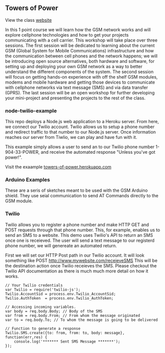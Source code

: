 ## Towers of Power

View the class <a href="https://itp.nyu.edu/classes/towers-spring2014/">website</a>

In this 1 point course we will learn how the GSM network works and will explore cellphone technologies and how to get your projects communicating with a cell carrier. This workshop will take place over three sessions. The first session will be dedicated to learning about the current GSM (Global System for Mobile Communications) infrastructure and how the communication between cell phones and the network happens; we will be introducing open source alternatives, both hardware and software, for setting up and deploying your own GSM network as a way to better understand the different components of the system. The second session will focus on getting hands-on experience with off the shelf GSM modules, modems and mobile hardware and getting those devices to communicate with cellphone networks via text message (SMS) and via data transfer (GPRS). The last session will be an open workshop for further developing your mini-project and presenting the projects to the rest of the class.

### node-twilio-example

This repo deploys a Node.js web application to a Heroku server.  From here, we connect our Twilio account.  Twilio allows us to setup a phone number and redirect traffic to that number to our Node.js server.  Once information reaches our server from Tiwlio, we can play and have fun with it.  

This example simply allows a user to send an to our Twilio phone number 1-904-33-POWER, and receive the automated response "Unless you've got power!".

Visit the exaample <a href="http://towers-of-power.herokuapp.com">towers-of-power.herokuapp.com</a>  

### Arduino Examples

These are a seris of sketches meant to be used with the GSM Arduino shield.  They use seial communication to send AT Commands directly to the GSM module.

### Twilio

Twilio allows you to register a phone number and make HTTP GET and POST requests through that phone number.  This, for example, enables us to send an SMS to a website.  This demo uses Twilio's API to return an SMS once one is receieved.  The user will send a text message to our registerd phone number, we will genereate an automated return.

First we will set our HTTP Post path in our Twilio account.  It will look something like POST http://www.mywebsite.com/receieveSMS  This will be the destination action once Twilio receieves the SMS.  Please checkout the Twilio API documentation as there is much much more detail on how it works.

	// Your Twilio credentials 
	var Twilio = require('twilio-js');
	Twilio.AccountSid = process.env.Twilio_AccountSid; 
	Twilio.AuthToken  = process.env.Twilio_AuthToken;

	// Accessing incoming variables.
	var body = req.body.Body; // Body of the SMS
	var from = req.body.From; // From whom the message originated
	var to = req.body.To; // To whom the message is going to be delivered

	// Function to generate a response
	Twilio.SMS.create({to: from, from: to, body: message}, function(err,res) {
		console.log('******* Sent SMS Message *******');
	});

